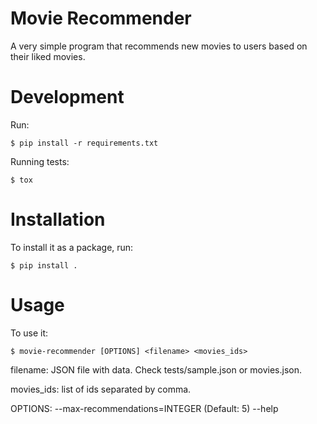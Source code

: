 # Movie Recommender

A very simple program that recommends new movies to users based on their liked movies.

# Development

Run:

    $ pip install -r requirements.txt

Running tests:

    $ tox


# Installation

To install it as a package, run:

    $ pip install .


# Usage

To use it:

    $ movie-recommender [OPTIONS] <filename> <movies_ids>

filename: JSON file with data. Check tests/sample.json or movies.json.

movies_ids: list of ids separated by comma.

OPTIONS:
    --max-recommendations=INTEGER (Default: 5)
    --help


